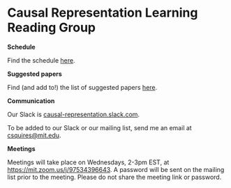 # Causal Representation Learning Reading Group

**Schedule**

Find the schedule [here](schedule.md).

**Suggested papers**

Find (and add to!) the list of suggested papers [here](suggested-papers.md).

**Communication**

Our Slack is [causal-representation.slack.com](causal-representation.slack.com).

To be added to our Slack or our mailing list, send me an email at csquires@mit.edu.

**Meetings**

Meetings will take place on Wednesdays, 2-3pm EST, at https://mit.zoom.us/j/97534396643. A password will be sent on the mailing list prior to the meeting. Please do not share the meeting link or password.
